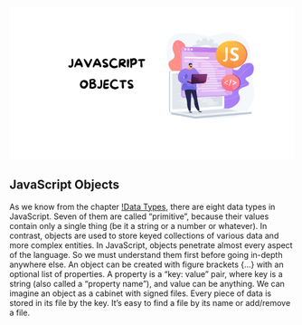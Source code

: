 <p align="center">
<img src="../../images/javaScript-Object.png" alt="JavaScript Object">
</p>

## JavaScript Objects
As we know from the chapter [!Data Types](../1-DataTypes), there are eight data types in JavaScript. Seven of them 
are 
called “primitive”, because their values contain only a single thing (be it a string or a number or whatever).
In contrast, objects are used to store keyed collections of various data and more complex entities. In JavaScript, objects penetrate almost every aspect of the language. So we must understand them first before going in-depth anywhere else.
An object can be created with figure brackets {…} with an optional list of properties. A property is a “key: value” pair, where key is a string (also called a “property name”), and value can be anything.
We can imagine an object as a cabinet with signed files. Every piece of data is stored in its file by the key. It’s easy to find a file by its name or add/remove a file.